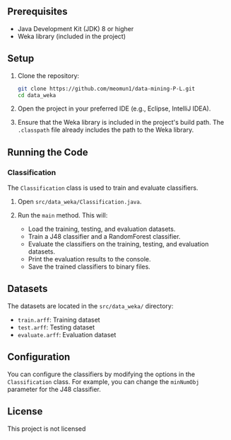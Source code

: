 
## Prerequisites

- Java Development Kit (JDK) 8 or higher
- Weka library (included in the project)

## Setup

1. Clone the repository:
    ```sh
    git clone https://github.com/meomun1/data-mining-P-L.git
    cd data_weka
    ```

2. Open the project in your preferred IDE (e.g., Eclipse, IntelliJ IDEA).

3. Ensure that the Weka library is included in the project's build path. The `.classpath` file already includes the path to the Weka library.

## Running the Code

### Classification

The `Classification` class is used to train and evaluate classifiers.

1. Open `src/data_weka/Classification.java`.

2. Run the `main` method. This will:
    - Load the training, testing, and evaluation datasets.
    - Train a J48 classifier and a RandomForest classifier.
    - Evaluate the classifiers on the training, testing, and evaluation datasets.
    - Print the evaluation results to the console.
    - Save the trained classifiers to binary files.

## Datasets

The datasets are located in the `src/data_weka/` directory:
- `train.arff`: Training dataset
- `test.arff`: Testing dataset
- `evaluate.arff`: Evaluation dataset

## Configuration

You can configure the classifiers by modifying the options in the `Classification` class. For example, you can change the `minNumObj` parameter for the J48 classifier.

## License

This project is not licensed 